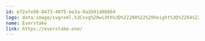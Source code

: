 ```yaml
---
id: e72afe98-0473-48f5-be2a-8a2b91d08664
logo: data:image/svg+xml,%3Csvg%20width%3D%22200%22%20height%3D%2284%22%20viewBox%3D%220%200%20200%2084%22%20fill%3D%22none%22%20xmlns%3D%22http%3A%2F%2Fwww.w3.org%2F2000%2Fsvg%22%3E%0A%3Cpath%20fill-rule%3D%22evenodd%22%20clip-rule%3D%22evenodd%22%20d%3D%22M42.573%2030.4369L48.1405%2040.2081C48.4497%2040.7537%2048.6115%2041.3723%2048.6095%2042.0015C48.6075%2042.6308%2048.4418%2043.2484%2048.1291%2043.7919L42.5617%2053.5631C42.3135%2053.9991%2041.9567%2054.3613%2041.5271%2054.6135C41.0975%2054.8657%2040.6101%2054.999%2040.1137%2055H28.9929C28.3756%2054.9988%2027.7695%2054.8334%2027.235%2054.5202C26.7005%2054.207%2026.2564%2053.7571%2025.9471%2053.2153L20.3796%2043.4298C20.1309%2042.9929%2020%2042.4973%2020%2041.9928C20%2041.4883%2020.1309%2040.9928%2020.3796%2040.5559L25.9471%2030.7847C26.2562%2030.2433%2026.6999%2029.7937%2027.2338%2029.4805C27.7677%2029.1674%2028.3733%2029.0017%2028.9901%2029H40.1137C40.612%2028.999%2041.1017%2029.1313%2041.5335%2029.3836C41.9653%2029.6359%2042.3239%2029.9992%2042.573%2030.4369ZM22.5896%2040.9381L21.9606%2042.0331C22.1538%2041.6977%2022.4307%2041.4199%2022.7635%2041.2277C23.0963%2041.0354%2023.4731%2040.9356%2023.8561%2040.9381H33.1409C33.3269%2040.9379%2033.5096%2040.8881%2033.6707%2040.7938C33.8318%2040.6995%2033.9656%2040.5639%2034.0589%2040.4007L39.3373%2031.1267H28.1117C28.4835%2031.1426%2028.8464%2031.2469%2029.1712%2031.4311C29.496%2031.6153%2029.7736%2031.8743%2029.9817%2032.1871L32.492%2036.6072C32.6165%2036.8501%2032.6438%2037.1323%2032.5683%2037.3951C32.4928%2037.658%2032.3202%2037.8811%2032.0866%2038.0181C31.8529%2038.1552%2031.5761%2038.1955%2031.3139%2038.1307C31.0517%2038.066%2030.8241%2037.9011%2030.6787%2037.6705L27.5621%2032.1871L22.5896%2040.9381ZM29.3782%2052.8762H40.601C40.2334%2052.8621%2039.8742%2052.7606%2039.5523%2052.5799C39.2305%2052.3992%2038.955%2052.1443%2038.748%2051.8359L34.0589%2043.5993C33.9654%2043.4363%2033.8315%2043.3009%2033.6704%2043.2066C33.5094%2043.1123%2033.3268%2043.0624%2033.1409%2043.0619H22.5839L27.0379%2050.899C27.1803%2051.2179%2027.2461%2051.5665%2027.2298%2051.9162C27.2136%2052.266%2027.1158%2052.6068%2026.9444%2052.9107L27.5649%2051.8129L30.6815%2046.3238C30.7469%2046.1963%2030.837%2046.0836%2030.9464%2045.9924C31.0559%2045.9012%2031.1824%2045.8335%2031.3184%2045.7933C31.4543%2045.7531%2031.5969%2045.7413%2031.7375%2045.7585C31.8781%2045.7757%2032.0138%2045.8217%2032.1364%2045.8936C32.259%2045.9655%2032.366%2046.0618%2032.4509%2046.1768C32.5358%2046.2918%2032.5968%2046.4231%2032.6303%2046.5626C32.6638%2046.7022%2032.6691%2046.8472%2032.6458%2046.9889C32.6225%2047.1306%2032.5712%2047.2661%2032.4949%2047.3871L29.3782%2052.8762ZM41.1535%2051.8129L46.1317%2043.0648L46.1288%2043.0676L46.7607%2041.967C46.5674%2042.3023%2046.2905%2042.5801%2045.9577%2042.7724C45.625%2042.9646%2045.2481%2043.0645%2044.8652%2043.0619H39.8785C39.6005%2043.0619%2039.3338%2042.9499%2039.1372%2042.7505C38.9406%2042.551%2038.8302%2042.2806%2038.8302%2041.9986C38.8302%2041.7166%2038.9406%2041.4461%2039.1372%2041.2467C39.3338%2041.0473%2039.6005%2040.9352%2039.8785%2040.9352H46.143C46.143%2040.9352%2042.0715%2033.739%2041.893%2033.4861C41.6499%2033.1403%2041.5095%2032.731%2041.4884%2032.3068C41.4673%2031.8826%2041.5664%2031.4611%2041.774%2031.0922L41.1535%2032.1871L35.8637%2041.464C35.7712%2041.6276%2035.7226%2041.8129%2035.7226%2042.0014C35.7226%2042.19%2035.7712%2042.3753%2035.8637%2042.5389L41.1535%2051.8129Z%22%20fill%3D%22black%22%2F%3E%0A%3Cpath%20d%3D%22M106.989%2036.7226C107.547%2036.3892%20108.184%2036.22%20108.831%2036.2341C109.222%2036.2162%20109.611%2036.2944%20109.965%2036.462C110.319%2036.6297%20110.628%2036.8818%20110.865%2037.1968C111.339%2037.8205%20111.602%2038.8752%20111.622%2040.3322H109.296C109.306%2039.9318%20109.214%2039.5355%20109.027%2039.1827C108.927%2039.026%20108.787%2038.8992%20108.623%2038.8153C108.459%2038.7315%20108.275%2038.6936%20108.092%2038.7056C107.512%2038.6795%20106.941%2038.8605%20106.479%2039.2172C106.092%2039.5376%20105.756%2039.9166%20105.482%2040.3409L105.451%2040.3897V45.6317H110.466L109.814%2047.3934C109.767%2047.521%20109.683%2047.6311%20109.573%2047.7087C109.462%2047.7863%20109.331%2047.8277%20109.197%2047.8273H99.9572L100.609%2046.0656C100.656%2045.9389%20100.74%2045.8298%20100.85%2045.7528C100.96%2045.6758%20101.09%2045.6346%20101.224%2045.6346H102.824V39.7603C102.824%2038.6855%20104.131%2038.6855%20104.131%2038.6855H99.96L100.612%2036.9238C100.659%2036.7971%20100.743%2036.688%20100.853%2036.611C100.963%2036.534%20101.093%2036.4927%20101.227%2036.4927H104.83L105.176%2038.0389H105.508L105.564%2037.9699C105.971%2037.4801%20106.452%2037.0591%20106.989%2036.7226Z%22%20fill%3D%22black%22%2F%3E%0A%3Cpath%20d%3D%22M122.985%2041.9319C122.411%2041.6533%20121.811%2041.4338%20121.194%2041.2766L119.367%2040.7967C118.882%2040.6714%20118.409%2040.5071%20117.95%2040.3053C117.5%2040.1012%20117.27%2039.8138%20117.27%2039.4431C117.275%2039.2281%20117.345%2039.0198%20117.472%2038.8477C117.599%2038.6755%20117.776%2038.548%20117.979%2038.4832C118.504%2038.2839%20119.064%2038.1911%20119.625%2038.2102C119.999%2038.2111%20120.372%2038.2515%20120.738%2038.3309C121.101%2038.4089%20121.458%2038.5136%20121.806%2038.6441C122.141%2038.7706%20122.467%2038.9114%20122.77%2039.0609C123.008%2039.1787%20123.226%2039.2936%20123.419%2039.4057L124.498%2037.6325C124.309%2037.5042%20124.102%2037.3643%20123.878%2037.213C123.547%2037.0053%20123.196%2036.8347%20122.829%2036.7043C122.353%2036.5352%20121.864%2036.4045%20121.367%2036.3134C120.723%2036.1993%20120.069%2036.1455%20119.415%2036.1525C118.765%2036.1483%20118.117%2036.2255%20117.486%2036.3824C116.948%2036.5123%20116.437%2036.737%20115.975%2037.0463C115.575%2037.3189%20115.239%2037.6781%20114.992%2038.0981C114.748%2038.5356%20114.625%2039.0323%20114.638%2039.535C114.614%2040.1144%20114.799%2040.6828%20115.159%2041.1329C115.535%2041.5691%20115.99%2041.9273%20116.5%2042.1876C117.067%2042.4793%20117.666%2042.7021%20118.285%2042.8515C118.942%2043.0153%20119.557%2043.1763%20120.115%2043.3343C120.607%2043.4666%20121.085%2043.6435%20121.546%2043.8631C121.736%2043.9311%20121.902%2044.0553%20122.022%2044.2197C122.142%2044.3841%20122.211%2044.5812%20122.22%2044.7856C122.229%2045.0043%20122.173%2045.2206%20122.058%2045.4062C121.944%2045.5919%20121.777%2045.7382%20121.58%2045.826C120.854%2046.1766%20119.795%2046.1737%20118.783%2045.9208C118.322%2045.8069%20117.869%2045.659%20117.429%2045.4782C117.029%2045.3159%20116.645%2045.1188%20116.279%2044.8891C116.021%2044.7253%20115.805%2044.5758%20115.627%2044.4379L114.443%2046.3203C115.09%2046.8472%20115.813%2047.2699%20116.587%2047.5733C117.661%2047.9822%20118.802%2048.1774%20119.948%2048.1481C121.577%2048.1481%20122.815%2047.8176%20123.631%2047.1681C124.026%2046.8564%20124.341%2046.4529%20124.549%2045.9917C124.758%2045.5305%20124.854%2045.0252%20124.83%2044.5184C124.853%2043.9511%20124.668%2043.3952%20124.311%2042.9578C123.941%2042.5295%20123.49%2042.1807%20122.985%2041.9319Z%22%20fill%3D%22black%22%2F%3E%0A%3Cpath%20d%3D%22M136.971%2045.281C137.242%2045.1255%20137.499%2044.9466%20137.739%2044.7465L138.189%2044.3585L139.377%2046.1662C139.124%2046.438%20138.838%2046.6765%20138.527%2046.876C138.133%2047.1333%20137.717%2047.3554%20137.286%2047.5399C136.837%2047.7316%20136.373%2047.8807%20135.897%2047.9853C135.432%2048.0903%20134.957%2048.1442%20134.481%2048.1463C132.817%2048.1463%20131.562%2047.6778%20130.726%2046.7438C129.891%2045.8098%20129.468%2044.2866%20129.468%2042.2203V39.8235C129.468%2038.6941%20130.885%2038.6941%20130.885%2038.6941H127.188L127.839%2036.9324C127.887%2036.8057%20127.971%2036.6966%20128.08%2036.6196C128.19%2036.5426%20128.321%2036.5013%20128.454%2036.5013H129.477V34.2855C129.477%2034.1408%20129.523%2034%20129.609%2033.8843C129.695%2033.7687%20129.816%2033.6846%20129.953%2033.6447L132.101%2033.0239V36.4927H138.147L137.342%2038.6855H132.098V42.2318C132.098%2043.4762%20132.339%2044.3959%20132.812%2044.9706C133.06%2045.2625%20133.371%2045.4931%20133.721%2045.6449C134.07%2045.7968%20134.449%2045.866%20134.829%2045.8472C135.23%2045.8515%20135.63%2045.7973%20136.016%2045.6862C136.349%2045.5888%20136.669%2045.4528%20136.971%2045.281Z%22%20fill%3D%22black%22%2F%3E%0A%3Cpath%20fill-rule%3D%22evenodd%22%20clip-rule%3D%22evenodd%22%20d%3D%22M151.285%2045.4554C151.27%2045.2639%20151.247%2045.0569%20151.217%2044.8347C151.185%2044.417%20151.169%2044.0405%20151.169%2043.7052C151.169%2043.2627%20151.197%2042.7511%20151.251%2042.185C151.305%2041.6188%20151.33%2040.9549%20151.33%2040.1733C151.337%2039.6218%20151.262%2039.0724%20151.107%2038.5438C150.97%2038.0893%20150.728%2037.6745%20150.401%2037.3339C150.038%2036.9738%20149.596%2036.7051%20149.112%2036.5493C148.471%2036.3451%20147.801%2036.248%20147.129%2036.2619C146.176%2036.2431%20145.225%2036.3395%20144.295%2036.5493C143.629%2036.7117%20142.976%2036.928%20142.343%2037.1959L142.944%2039.2076C143.407%2039.0081%20143.88%2038.8325%20144.36%2038.6817C145.063%2038.4651%20145.794%2038.3594%20146.528%2038.3685C147.095%2038.3313%20147.658%2038.4805%20148.134%2038.7938C148.52%2039.0812%20148.701%2039.5697%20148.701%2040.2307V40.6676C148.702%2040.8402%20148.685%2041.0125%20148.653%2041.182L148.63%2041.3573H148.463C148.015%2041.3266%20147.638%2041.295%20147.33%2041.2625C147.03%2041.2308%20146.743%2041.2165%20146.48%2041.2165C145.78%2041.2098%20145.081%2041.2831%20144.397%2041.4349C143.841%2041.5552%20143.31%2041.7762%20142.831%2042.0873C142.418%2042.3609%20142.084%2042.7395%20141.862%2043.1851C141.627%2043.6885%20141.513%2044.2408%20141.527%2044.7973C141.507%2045.2344%20141.582%2045.6705%20141.746%2046.0752C141.91%2046.4799%20142.159%2046.8432%20142.476%2047.1395C143.111%2047.7143%20143.987%2048.0276%20145.083%2048.0276C145.847%2048.0662%20146.607%2047.8933%20147.282%2047.5275C147.782%2047.2311%20148.209%2046.8232%20148.531%2046.3349L148.588%2046.2458H148.965L149.268%2047.8408H151.849C152.002%2047.8408%20152.151%2047.7865%20152.269%2047.6873C152.386%2047.5882%20152.467%2047.4503%20152.495%2047.2976L152.801%2045.648H151.313L151.285%2045.4554ZM148.684%2044.4582L148.661%2044.5013C148.449%2044.8746%20148.159%2045.1963%20147.811%2045.4439C147.286%2045.7768%20146.67%2045.9336%20146.052%2045.8923C145.417%2045.8923%20144.967%2045.7572%20144.675%2045.4756C144.528%2045.325%20144.413%2045.1451%20144.338%2044.9472C144.263%2044.7494%20144.229%2044.5378%20144.239%2044.326C144.232%2044.0417%20144.318%2043.7631%20144.482%2043.5328C144.645%2043.315%20144.855%2043.1388%20145.097%2043.0184C145.358%2042.8834%20145.637%2042.7866%20145.924%2042.731C146.556%2042.6244%20147.2%2042.6157%20147.834%2042.7051C148.146%2042.7454%20148.375%2042.7799%20148.534%2042.8115L148.687%2042.8431V44.4553L148.684%2044.4582Z%22%20fill%3D%22black%22%2F%3E%0A%3Cpath%20d%3D%22M166.399%2036.4977L161.902%2041.6448L165.081%2045.6308H167.132L166.481%2047.3925C166.434%2047.5202%20166.35%2047.6303%20166.239%2047.7078C166.129%2047.7854%20165.997%2047.8268%20165.863%2047.8265H163.664L159.698%2042.9725H158.61V47.8265H155.986V34.9371C155.986%2033.9945%20157.258%2033.9945%20157.258%2033.9945H154.091L154.742%2032.2328C154.789%2032.1061%20154.874%2031.997%20154.983%2031.92C155.093%2031.843%20155.224%2031.8017%20155.357%2031.8017H158.61V41.1562H159.584L163.364%2036.4977H166.399Z%22%20fill%3D%22black%22%2F%3E%0A%3Cpath%20d%3D%22M82.1331%2036.4935C81.9939%2036.4934%2081.8582%2036.5381%2081.7457%2036.6213C81.6332%2036.7045%2081.5496%2036.8217%2081.5069%2036.9561L79.1241%2043.6868H78.6935L75.5145%2036.5021H73.2025C73.069%2036.5021%2072.9386%2036.5433%2072.8288%2036.6204C72.719%2036.6974%2072.6348%2036.8065%2072.5877%2036.9332L71.936%2038.6948H75.1631C75.1631%2038.6948%2073.6218%2038.6948%2074.2083%2040.1318L77.4695%2047.828H80.2008L84.4706%2036.4906L82.1331%2036.4935Z%22%20fill%3D%22black%22%2F%3E%0A%3Cpath%20fill-rule%3D%22evenodd%22%20clip-rule%3D%22evenodd%22%20d%3D%22M67%2036.3939C67.5967%2036.5431%2068.1595%2036.8075%2068.6575%2037.1727C69.17%2037.5634%2069.5853%2038.0702%2069.8702%2038.6528C70.2116%2039.3856%2070.3748%2040.1907%2070.3461%2041.0007C70.3404%2041.6675%2070.274%2042.3322%2070.1478%2042.9866H61.8065V43.1849C61.8081%2043.6582%2061.9238%2044.1239%2062.1437%2044.5414C62.345%2044.9042%2062.6262%2045.215%2062.9653%2045.4495C63.3145%2045.6878%2063.7033%2045.8601%2064.1128%2045.9582C64.555%2046.0616%2065.0078%2046.1108%2065.4615%2046.1047C67.0839%2046.0976%2068.6716%2045.6276%2070.043%2044.7483L70.4085%2046.622C68.428%2048.059%2065.844%2048.1567%2065.2773%2048.1567C64.4001%2048.17%2063.5272%2048.031%2062.6962%2047.7457C61.9882%2047.5021%2061.3432%2047.1003%2060.8087%2046.5701C60.2741%2046.0399%2059.8638%2045.3947%2059.6079%2044.6822C59.3202%2043.8745%2059.18%2043.0204%2059.1942%2042.1618C59.1759%2041.2612%2059.3358%2040.3661%2059.6645%2039.5293C59.9474%2038.8204%2060.3796%2038.1829%2060.931%2037.6613C61.4845%2037.158%2062.1347%2036.7763%2062.8407%2036.5405C64.1858%2036.0949%2065.6277%2036.0441%2067%2036.3939ZM61.8603%2041.1358H67.9435L67.9463%2040.9461C67.9817%2040.2192%2067.7345%2039.5072%2067.2578%2038.9632C66.7988%2038.4717%2066.1018%2038.2217%2065.1895%2038.2217C64.7864%2038.2193%2064.3853%2038.2784%2063.9995%2038.397C63.6338%2038.5105%2063.2898%2038.6864%2062.9824%2038.9172C62.6753%2039.1497%2062.4179%2039.443%2062.2258%2039.7793C62.0249%2040.1306%2061.9057%2040.5238%2061.8774%2040.9289L61.8603%2041.1358Z%22%20fill%3D%22black%22%2F%3E%0A%3Cpath%20fill-rule%3D%22evenodd%22%20clip-rule%3D%22evenodd%22%20d%3D%22M95.5589%2037.1727C95.0608%2036.8075%2094.4981%2036.5431%2093.9014%2036.3939C92.5291%2036.0441%2091.0872%2036.0949%2089.7421%2036.5405C89.0361%2036.7763%2088.3859%2037.158%2087.8324%2037.6613C87.2763%2038.1806%2086.8391%2038.8172%2086.5518%2039.5264C86.223%2040.3632%2086.0631%2041.2584%2086.0814%2042.1589C86.0673%2043.0176%2086.2074%2043.8716%2086.4951%2044.6793C86.7522%2045.393%2087.1643%2046.039%2087.7008%2046.5693C88.2374%2047.0996%2088.8847%2047.5007%2089.5947%2047.7429C90.4257%2048.0281%2091.2987%2048.1671%2092.1759%2048.1538C92.7426%2048.1538%2095.3265%2048.0561%2097.307%2046.6192L96.9501%2044.7512C95.5786%2045.6304%2093.991%2046.1005%2092.3686%2046.1076C91.9134%2046.1102%2091.4597%2046.0571%2091.0171%2045.9496C90.6075%2045.8515%2090.2187%2045.6792%2089.8696%2045.4409C89.5281%2045.2034%2089.2458%2044.8886%2089.0451%2044.5212C88.8252%2044.1038%2088.7095%2043.6381%2088.7079%2043.1648V42.9665H97.0634C97.1895%2042.3121%2097.2559%2041.6473%2097.2617%2040.9806C97.2872%2040.173%2097.1221%2039.371%2096.78%2038.6413C96.4913%2038.062%2096.0732%2037.5591%2095.5589%2037.1727ZM94.8449%2041.1358H88.7617L88.7787%2040.9289C88.8071%2040.5238%2088.9263%2040.1306%2089.1272%2039.7793C89.3193%2039.443%2089.5767%2039.1497%2089.8837%2038.9172C90.1912%2038.6864%2090.5352%2038.5105%2090.9009%2038.397C91.2867%2038.2784%2091.6878%2038.2193%2092.0909%2038.2217C93.0032%2038.2217%2093.7002%2038.4717%2094.1592%2038.9632C94.6359%2039.5072%2094.8831%2040.2192%2094.8477%2040.9461L94.8449%2041.1358Z%22%20fill%3D%22black%22%2F%3E%0A%3Cpath%20fill-rule%3D%22evenodd%22%20clip-rule%3D%22evenodd%22%20d%3D%22M176.592%2036.3939C177.188%2036.5431%20177.751%2036.8075%20178.249%2037.1727C178.766%2037.5581%20179.188%2038.0611%20179.479%2038.6413C179.82%2039.3741%20179.983%2040.1792%20179.955%2040.9892C179.949%2041.656%20179.882%2042.3207%20179.756%2042.9751H171.395V43.1734C171.397%2043.6467%20171.513%2044.1124%20171.732%2044.5299C171.934%2044.8927%20172.215%2045.2035%20172.554%2045.438C172.903%2045.6763%20173.292%2045.8486%20173.702%2045.9467C174.144%2046.0542%20174.598%2046.1073%20175.053%2046.1047C176.675%2046.0976%20178.263%2045.6276%20179.635%2044.7483L180%2046.622C178.02%2048.059%20175.436%2048.1567%20174.869%2048.1567C173.992%2048.17%20173.119%2048.031%20172.288%2047.7457C171.577%2047.5036%20170.929%2047.1022%20170.392%2046.5714C169.855%2046.0406%20169.442%2045.3939%20169.185%2044.6793C168.898%2043.8716%20168.757%2043.0176%20168.772%2042.1589C168.753%2041.2584%20168.913%2040.3632%20169.242%2039.5264C169.529%2038.8172%20169.966%2038.1806%20170.523%2037.6613C171.076%2037.158%20171.726%2036.7763%20172.432%2036.5405C173.777%2036.0949%20175.219%2036.0441%20176.592%2036.3939ZM171.452%2041.1358H177.529L177.538%2040.9461C177.573%2040.2192%20177.326%2039.5072%20176.849%2038.9632C176.39%2038.4717%20175.693%2038.2217%20174.781%2038.2217C174.378%2038.2193%20173.977%2038.2784%20173.591%2038.397C173.225%2038.5105%20172.881%2038.6864%20172.574%2038.9172C172.267%2039.1497%20172.009%2039.443%20171.817%2039.7793C171.616%2040.1306%20171.497%2040.5238%20171.469%2040.9289L171.452%2041.1358Z%22%20fill%3D%22black%22%2F%3E%0A%3C%2Fsvg%3E%0A
name: Everstake
link: https://everstake.one/
---
```

